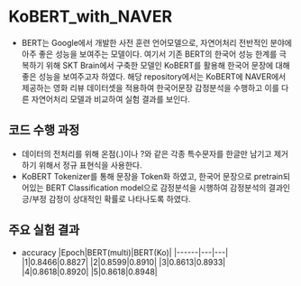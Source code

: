 # KoBERT_with_NAVER
- BERT는 Google에서 개발한 사전 훈련 언어모델으로, 자연어처리 전반적인 분야에 아주 좋은 성능을 보여주는 모델이다. 여기서 기존 BERT의 한국어 성능 한계를 극복하기 위해 SKT Brain에서 구축한 모델인 KoBERT를 활용해 한국어 문장에 대해 좋은 성능을 보여주고자 하였다. 해당 repository에서는 KoBERT에 NAVER에서 제공하는 영화 리뷰 데이터셋을 적용하여 한국어문장 감정분석을 수행하고 이를 다른 자연어처리 모델과 비교하여 실험 결과를 보인다.

## 코드 수행 과정
- 데이터의 전처리를 위해 온점(.)이나 ?와 같은 각종 특수문자를 한글만 남기고 제거하기 위해서 정규 표현식을 사용한다.
- KoBERT Tokenizer를 통해 문장을 Token화 하였고, 한국어 문장으로 pretrain되어있는 BERT Classification model으로 감정분석을 시행하여 감정분석의 결과인 긍/부정 감정이 상대적인 확률로 나타나도록 하였다.

## 주요 실험 결과
- accuracy
|Epoch|BERT(multi)|BERT(Ko)|
|------|---|---|
|1|0.8466|0.8827|
|2|0.8599|0.8910|
|3|0.8613|0.8933|
|4|0.8618|0.8920|
|5|0.8618|0.8948|
